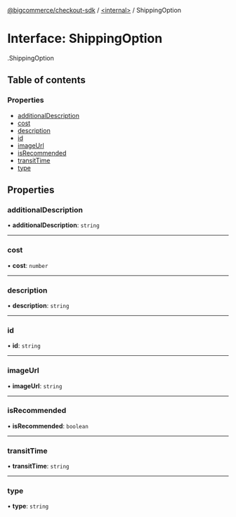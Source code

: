 [@bigcommerce/checkout-sdk](../README.md) / [<internal\>](../modules/internal_.md) / ShippingOption

# Interface: ShippingOption

[<internal>](../modules/internal_.md).ShippingOption

## Table of contents

### Properties

- [additionalDescription](internal_.ShippingOption.md#additionaldescription)
- [cost](internal_.ShippingOption.md#cost)
- [description](internal_.ShippingOption.md#description)
- [id](internal_.ShippingOption.md#id)
- [imageUrl](internal_.ShippingOption.md#imageurl)
- [isRecommended](internal_.ShippingOption.md#isrecommended)
- [transitTime](internal_.ShippingOption.md#transittime)
- [type](internal_.ShippingOption.md#type)

## Properties

### additionalDescription

• **additionalDescription**: `string`

___

### cost

• **cost**: `number`

___

### description

• **description**: `string`

___

### id

• **id**: `string`

___

### imageUrl

• **imageUrl**: `string`

___

### isRecommended

• **isRecommended**: `boolean`

___

### transitTime

• **transitTime**: `string`

___

### type

• **type**: `string`
